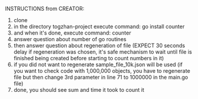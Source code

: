 INSTRUCTIONS from CREATOR:
1. clone
2. in the directory togzhan-project execute command: go install counter
3. and when it's done, execute command: counter
4. answer question about number of go routines
5. then answer question about regeneration of file (EXPECT 30 seconds delay if regeneration was chosen, it's safe mechanism to wait until file is finished being created before starting to count numbers in it)
6. if you did not want to regenerate sample_file_10k.json will be used (if you want to check code with 1,000,000 objects, you have to regenerate file but then change 3rd parameter in line 71 to 1000000 in the main.go file)
7. done, you should see sum and time it took to count it
